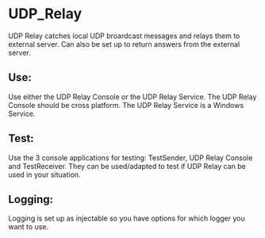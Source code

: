 # UDP_Relay
UDP Relay catches local UDP broardcast messages and relays them to external server. Can also be set up to return answers from the external server.

## Use:
Use either the UDP Relay Console or the UDP Relay Service. The UDP Relay Console should be cross platform. The UDP Relay Service is a Windows Service.

## Test:
Use the 3 console applications for testing: TestSender, UDP Relay Console and TestReceiver. They can be used/adapted to test if UDP Relay can be used in your situation.

## Logging:
Logging is set up as injectable so you have options for which logger you want to use.
